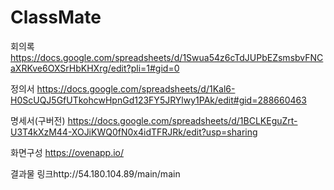 # ClassMate

회의록
https://docs.google.com/spreadsheets/d/1Swua54z6cTdJUPbEZsmsbvFNCaXRKve6OXSrHbKHXrg/edit?pli=1#gid=0

정의서
https://docs.google.com/spreadsheets/d/1Kal6-H0ScUQJ5GfUTkohcwHpnGd123FY5JRYlwy1PAk/edit#gid=288660463

명세서(구버전)
https://docs.google.com/spreadsheets/d/1BCLKEguZrt-U3T4kXzM44-XOJiKWQ0fN0x4idTFRJRk/edit?usp=sharing

화면구성
https://ovenapp.io/

결과물 링크http://54.180.104.89/main/main
